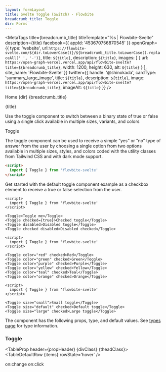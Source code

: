 ```yaml
---
layout: formLayout
title: Svelte Toggle (Switch) - Flowbite
breadcrumb_title: Toggle
dir: Forms
---
```



<MetaTags
  title={breadcrumb_title}
  titleTemplate="%s | Flowbite-Svelte"
  description={title}
  facebook={{
  appId: '453670756870545'
}}
openGraph={{
  type: 'website',
  url:`https://flowbite-svelte.com/${dir.toLowerCase()}/${breadcrumb_title.toLowerCase().replaceAll(' ', '-')}`,
    title: `${title}`,
    description: `${title}`,
    images: [
      {
        url: `https://open-graph-vercel.vercel.app/api/flowbite-svelte?title=${breadcrumb_title}`,
        width: 1200,
        height: 630,
        alt: `${title}`
      }
    ],
    site_name: 'Flowbite-Svelte'
  }}
  twitter={{
    handle: '@shinokada',
    cardType: 'summary_large_image',
    title: `${title}`,
    description: `${title}`,
    image: `https://open-graph-vercel.vercel.app/api/flowbite-svelte?title=${breadcrumb_title}`,
    imageAlt: `${title}`
  }}
/>

<script>
  import { Htwo, ExampleDiv, GitHubSource, CompoDescription, TableProp, TableDefaultRow} from '../utils'
import { MetaTags } from 'svelte-meta-tags';
  import { onMount } from 'svelte';
  import { Toggle, Breadcrumb, BreadcrumbItem, Badge, Heading, A } from '$lib'
  import { props as items } from '../props/Toggle.json'
  let propHeader = ['Name', 'Type', 'Default']
  let divClass='w-full relative overflow-x-auto shadow-md sm:rounded-lg py-4'
  let theadClass ='text-xs text-gray-700 uppercase bg-gray-50 dark:bg-gray-700 dark:text-white'
</script>

<Breadcrumb class="pt-16 py-8">
  <BreadcrumbItem href="/" home >Home</BreadcrumbItem>
  <BreadcrumbItem>{dir}</BreadcrumbItem>
  <BreadcrumbItem>{breadcrumb_title}</BreadcrumbItem>
</Breadcrumb>

<Heading class="mb-2" tag="h1" customSize="text-3xl">{title}</Heading>

<CompoDescription>Use the toggle component to switch between a binary state of true or false using a single click available in multiple sizes, variants, and colors</CompoDescription>

<ExampleDiv>
<GitHubSource href="forms/Toggle.svelte">Toggle</GitHubSource>
</ExampleDiv>

The toggle component can be used to receive a simple “yes” or “no” type of answer from the user by choosing a single option from two options available in multiple sizes, styles, and colors coded with the utility classes from Tailwind CSS and with dark mode support.

<Htwo label="Setup" />

```html
<script>
  import { Toggle } from 'flowbite-svelte'
</script>
```

<Htwo label="Toggle examples" />

Get started with the default toggle component example as a checkbox element to receive a true or false selection from the user.

```svelte example class="flex flex-col gap-2" hideScript
<script>
  import { Toggle } from 'flowbite-svelte'
</script>

<Toggle>Toggle me</Toggle>
<Toggle checked={true}>Checked toggle</Toggle>
<Toggle disabled>Disabled toggle</Toggle>
<Toggle checked disabled>Disabled checked</Toggle>
```

<Htwo label="Colors" />

```svelte example class="flex justify-between" hideScript
<script>
  import { Toggle } from 'flowbite-svelte'
</script>

<Toggle color="red" checked>Red</Toggle>
<Toggle color="green" checked>Green</Toggle>
<Toggle color="purple" checked>Purple</Toggle>
<Toggle color="yellow" checked>Yellow</Toggle>
<Toggle color="teal" checked>Teal</Toggle>
<Toggle color="orange" checked>Orange</Toggle>
```

<Htwo label="Sizes" />

```svelte example class="flex flex-col gap-2" hideScript
<script>
  import { Toggle } from 'flowbite-svelte'
</script>

<Toggle size="small">Small toggle</Toggle>
<Toggle size="default" checked>Default toggle</Toggle>
<Toggle size="large" checked>Large toggle</Toggle>
```

<Htwo label="Props" />

The component has the following props, type, and default values. See <A href="/pages/types">types page</A> for type information.

<h3 class='text-xl w-full dark:text-white py-4'>Toggle</h3>

<TableProp header={propHeader} {divClass} {theadClass}>
  <TableDefaultRow {items} rowState='hover' />
</TableProp>

<Htwo label="Forwarded Events" />

<div class="flex flex-wrap gap-2">
<Badge large={true}>on:change</Badge>
<Badge large={true}>on:click</Badge>
</div>